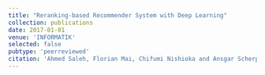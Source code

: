 ```yaml
---
title: "Reranking-based Recommender System with Deep Learning"
collection: publications
date: 2017-01-01
venue: 'INFORMATIK'
selected: false
pubtype: 'peerreviewed'
citation: 'Ahmed Saleh, Florian Mai, Chifumi Nishioka and Ansgar Scherp. (2017). &quot;Reranking-based Recommender System with Deep Learning.&quot; <i>INFORMATIK 2017</i>.'
---
```

